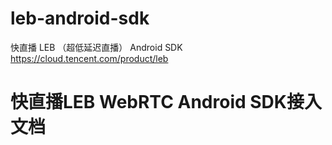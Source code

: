 # leb-android-sdk
快直播 LEB （超低延迟直播） Android SDK https://cloud.tencent.com/product/leb


# 快直播LEB WebRTC Android SDK接入文档

